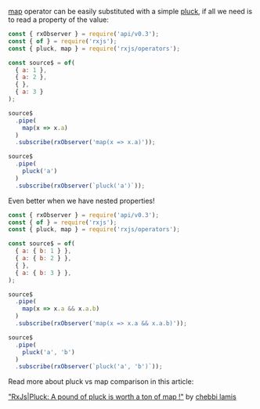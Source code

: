 <!--
name:		
title:		map vs pluck
pageTitle:	RxJS map vs pluck operators comparison + marble diagram
desc:		Compare map operator to pluck in this interactive playground:
docsUrl:	
-->

[map](/rxjs/map/) operator can be easily substituted with a simple [pluck](/rxjs/pluck/), if all we need is to read a property of the value:

```js
const { rxObserver } = require('api/v0.3');
const { of } = require('rxjs');
const { pluck, map } = require('rxjs/operators');

const source$ = of(
  { a: 1 },
  { a: 2 },
  { },
  { a: 3 }
);

source$
  .pipe(
    map(x => x.a)
  )
  .subscribe(rxObserver('map(x => x.a)'));

source$
  .pipe(
    pluck('a')
  )
  .subscribe(rxObserver(`pluck('a')`));

```


Even better when we have nested properties!

```js
const { rxObserver } = require('api/v0.3');
const { of } = require('rxjs');
const { pluck, map } = require('rxjs/operators');

const source$ = of(
  { a: { b: 1 } },
  { a: { b: 2 } },
  { },
  { a: { b: 3 } },
);

source$
  .pipe(
    map(x => x.a && x.a.b)
  )
  .subscribe(rxObserver('map(x => x.a && x.a.b)'));

source$
  .pipe(
    pluck('a', 'b')
  )
  .subscribe(rxObserver(`pluck('a', 'b')`));

```




Read more about pluck vs map comparison in this article:

["RxJs|Pluck: A pound of pluck is worth a ton of map !"](https://medium.com/@chebbi.lamis/rxjs-pluck-a-pound-of-pluck-is-worth-a-ton-of-map-f7cc600db371) by [chebbi lamis](https://medium.com/@chebbi.lamis)